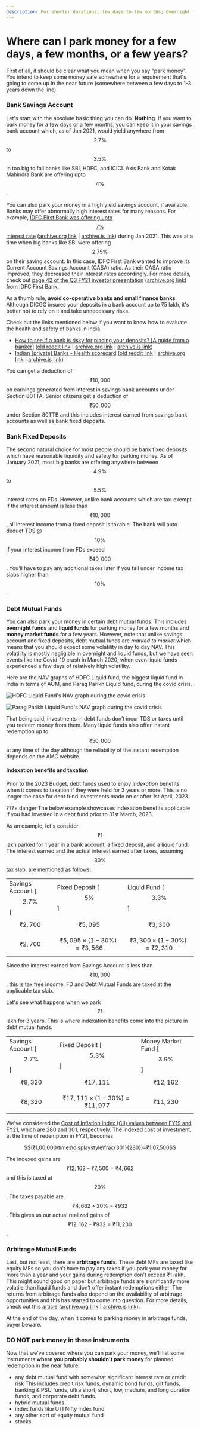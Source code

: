 ```yaml
---
description: For shorter durations, few days to few months; Overnight funds / Liquid funds / Money Market funds are alright. High Yield Savings Account (HYSA) are ok. If large amount, consider registered advisor.
---
```


# Where can I park money for a few days, a few months, or a few years?

First of all, it should be clear what you mean when you say "park money". You intend to keep some money safe somewhere for a requirement that's going to come up in the near future (somewhere between a few days to 1-3 years down the line).

### Bank Savings Account

Let's start with the absolute basic thing you can do. **Nothing**. If you want to park money for a few days or a few months, you can keep it in your savings bank account which, as of Jan 2021, would yield anywhere from $$2.7\%$$ to $$3.5\%$$ in too big to fail banks like SBI, HDFC, and ICICI. Axis Bank and Kotak Mahindra Bank are offering upto $$4\%$$.

You can also park your money in a high yield savings account, if available. Banks may offer abnormally high interest rates for many reasons. For example, [IDFC First Bank was offering upto $$7\%$$ interest rate](https://www.financialexpress.com/industry/banking-finance/idfc-first-bank-to-give-7-interest-on-savings-account-opened-through-video-kyc/1972969/) ([archive.org link](https://web.archive.org/web/20201020232709/https://www.financialexpress.com/industry/banking-finance/idfc-first-bank-to-give-7-interest-on-savings-account-opened-through-video-kyc/1972969/) \| [archive.is link](https://archive.is/QgFcx)) during Jan 2021. This was at a time when big banks like SBI were offering $$2.75\%$$ on their saving account. In this case, IDFC First Bank wanted to improve its Current Account Savings Account (CASA) ratio. As their CASA ratio improved, they decreased their interest rates accordingly. For more details, check out [page 42 of the Q3 FY21 investor presentation](https://www.idfcfirstbank.com/content/dam/IDFCFirstBank/invester-relation/Financial-Results/2020/IDFC-FIRST-Bank-Investor-Presentation-Q3-FY21-new.pdf) ([archive.org link](https://web.archive.org/web/20210131095643/https://www.idfcfirstbank.com/content/dam/IDFCFirstBank/invester-relation/Financial-Results/2020/IDFC-FIRST-Bank-Investor-Presentation-Q3-FY21-new.pdf)) from IDFC First Bank.

As a thumb rule, **avoid co-operative banks and small finance banks**. Although DICGC insures your deposits in a bank account up to ₹5 lakh, it's better not to rely on it and take unnecessary risks.

Check out the links mentioned below if you want to know how to evaluate the health and safety of banks in India.

-   [How to see if a bank is risky for placing your deposits? \[A guide from a banker\]](https://redd.it/jwesme) ([old reddit link](https://old.reddit.com/r/IndiaInvestments/comments/jwesme/how_to_see_if_a_bank_is_risky_for_placing_your/) \| [archive.org link](https://web.archive.org/web/20210130165611/https://old.reddit.com/r/IndiaInvestments/comments/jwesme/how_to_see_if_a_bank_is_risky_for_placing_your/) \| [archive.is link](http://archive.today/Zrg4x))
-   [Indian \[private\] Banks - Health scorecard](https://redd.it/k0q2pb) ([old reddit link](https://old.reddit.com/r/IndiaInvestments/comments/k0q2pb/indian_private_banks_health_scorecard/) \| [archive.org link](https://web.archive.org/web/20210130165616/https://old.reddit.com/r/IndiaInvestments/comments/k0q2pb/indian_private_banks_health_scorecard/) \| [archive.is link](http://archive.today/fnVji))

You can get a deduction of $$₹10,000$$ on earnings generated from interest in savings bank accounts under Section 80TTA. Senior citizens get a deduction of $$₹50,000$$ under Section 80TTB and this includes interest earned from savings bank accounts as well as bank fixed deposits.

### Bank Fixed Deposits

The second natural choice for most people should be bank fixed deposits which have reasonable liquidity and safety for parking money. As of January 2021, most big banks are offering anywhere between $$4.9\%$$ to $$5.5\%$$ interest rates on FDs. However, unlike bank accounts which are tax-exempt if the interest amount is less than $$₹10,000$$, all interest income from a fixed deposit is taxable. The bank will auto deduct TDS @ $$10\%$$ if your interest income from FDs exceed $$₹40,000$$. You’ll have to pay any additional taxes later if you fall under income tax slabs higher than $$10\%$$.

### Debt Mutual Funds

You can also park your money in certain debt mutual funds. This includes **overnight funds** and **liquid funds** for parking money for a few months and **money market funds** for a few years. However, note that unlike savings account and fixed deposits, debt mutual funds are *marked to market* which means that you should expect some volatility in day to day NAV. This volatility is mostly negligible in overnight and liquid funds, but we have seen events like the Covid-19 crash in March 2020, when even liquid funds experienced a few days of relatively high volatility.

Here are the NAV graphs of HDFC Liquid fund, the biggest liquid fund in India in terms of AUM, and Parag Parikh Liquid fund, during the covid crisis.

![HDFC Liquid Fund's NAV graph during the covid crisis](/images/hdfc-liquid%20(1).png)

![Parag Parikh Liquid Fund's NAV graph during the covid crisis](/images/parag-liquid%20(1).png)

That being said, investments in debt funds don’t incur TDS or taxes until you redeem money from them. Many liquid funds also offer instant redemption up to $$₹50,000$$ at any time of the day although the reliability of the instant redemption depends on the AMC website.

#### Indexation benefits and taxation

Prior to the 2023 Budget, debt funds used to enjoy *indexation* benefits when it comes to taxation if they were held for 3 years or more. This is no longer the case for debt fund investments made on or after 1st April, 2023.

???+ danger
    The below example showcases indexation benefits applicable if you had invested in a debt fund prior to 31st March, 2023.

As an example, let's consider $$₹1$$ lakh parked for 1 year in a bank account, a fixed deposit, and a liquid fund. The interest earned and the actual interest earned after taxes, assuming $$30\%$$ tax slab, are mentioned as follows:

|                               |                                 |                                 |
|-------------------------------|---------------------------------|---------------------------------|
| Savings Account \[$$2.7\%$$\] | Fixed Deposit \[$$5\%$$\]       | Liquid Fund \[$$3.3\%$$\]       |
| $$₹2,700$$                    | $$₹5,095$$                      | $$₹3,300$$                      |
| $$₹2,700$$                    | $$₹5,095\times(1-30\%)=₹3,566$$ | $$₹3,300\times(1-30\%)=₹2,310$$ |

Since the interest earned from Savings Account is less than $$₹10,000$$, this is tax free income. FD and Debt Mutual Funds are taxed at the applicable tax slab.

Let's see what happens when we park $$₹1$$ lakh for 3 years. This is where indexation benefits come into the picture in debt mutual funds.

|                               |                                   |                                 |
|-------------------------------|-----------------------------------|---------------------------------|
| Savings Account \[$$2.7\%$$\] | Fixed Deposit \[$$5.3\%$$\]       | Money Market Fund \[$$3.9\%$$\] |
| $$₹8,320$$                    | $$₹17,111$$                       | $$₹12,162$$                     |
| $$₹8,320$$                    | $$₹17,111\times(1-30\%)=₹11,977$$ | $$₹11,230$$                     |

We've considered the [Cost of Inflation Index (CII) values between FY19 and FY21](https://www.incometaxindia.gov.in/charts%20%20tables/cost-inflation-index.htm), which are 280 and 301, respectively. The indexed cost of investment, at the time of redemption in FY21, becomes

$$(₹1,00,000\times\displaystyle\frac{301}{280})=₹1,07,500$$

The indexed gains are $$₹12,162-₹7,500=₹4,662$$ and this is taxed at $$20\%$$. The taxes payable are $$₹4,662\times20\%=₹932$$. This gives us our actual realized gains of $$₹12,162-₹932=₹11,230$$.

### Arbitrage Mutual Funds

Last, but not least, there are **arbitrage funds**. These debt MFs are taxed like equity MFs so you don’t have to pay any taxes if you park your money for more than a year and your gains during redemption don’t exceed ₹1 lakh. This might sound good on paper but arbitrage funds are significantly more volatile than liquid funds and don’t offer instant redemptions either. The returns from arbitrage funds also depend on the availability of arbitrage opportunities and this has started to come into question. For more details, check out this [article](https://www.capitalmind.in/2020/06/arbitrage-funds-you-dont-want-to-be-the-elephant-in-the-room/) ([archive.org link](https://web.archive.org/web/20201130085545/https://www.capitalmind.in/2020/06/arbitrage-funds-you-dont-want-to-be-the-elephant-in-the-room/) \| [archive.is link](http://archive.today/aUyca)).

At the end of the day, when it comes to parking money in arbitrage funds, buyer beware.

### DO NOT park money in these instruments

Now that we've covered where you can park your money, we'll list some instruments **where you probably shouldn't park money** for planned redemption in the near future.

-   any debt mutual fund with somewhat significant interest rate or credit risk This includes credit risk funds, dynamic bond funds, gilt funds, banking & PSU funds, ultra short, short, low, medium, and long duration funds, and corporate debt funds.
-   hybrid mutual funds
-   index funds like UTI Nifty index fund
-   any other sort of equity mutual fund
-   stocks
